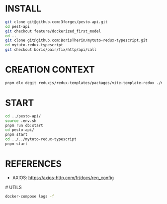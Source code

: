 # INSTALL
```bash
git clone git@github.com:3forges/pesto-api.git
cd pest-api
git checkout feature/dockerized_first_model 
cd ..
git clone git@github.com:BorisTherin/mytuto-redux-typescript.git
cd mytuto-redux-typescript
git checkout boris/pair/fix/http/api/call
```


# CREATION CONTEXT
```bash
pnpm dlx degit reduxjs/redux-templates/packages/vite-template-redux ./mytuto-redux-typescript/
```

# START
```bash
cd ../pesto-api/
source .env.sh
pnpm run db:start
cd pesto-api/
pnpm start
cd ../../mytuto-redux-typescript
pnpm start
``` 

# REFERENCES
* AXIOS: https://axios-http.com/fr/docs/req_config

# UTILS
```bash
docker-compose logs -f
```